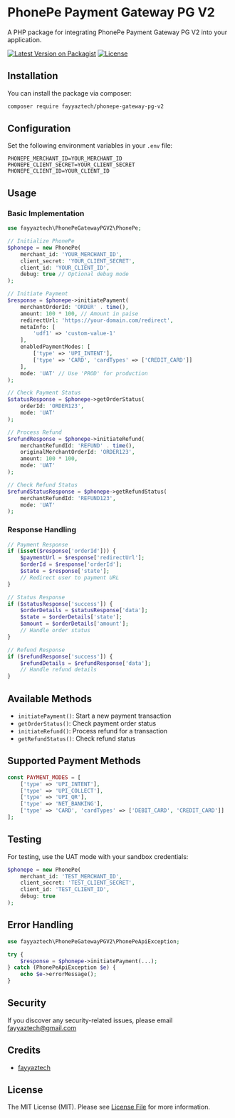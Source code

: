 # PhonePe Payment Gateway PG V2

A PHP package for integrating PhonePe Payment Gateway PG V2 into your application.

[![Latest Version on Packagist](https://img.shields.io/packagist/v/fayyaztech/phonepe-payment-gateway.svg?v=1)](https://packagist.org/packages/fayyaztech/phonepe-payment-gateway)
[![License](https://img.shields.io/github/license/fayyaztech/phonepe-payment-gateway)](https://github.com/fayyaztech/phonepe-payment-gateway/blob/main/LICENSE)

## Installation

You can install the package via composer:

```bash
composer require fayyaztech/phonepe-gateway-pg-v2
```

## Configuration

Set the following environment variables in your `.env` file:

```env
PHONEPE_MERCHANT_ID=YOUR_MERCHANT_ID
PHONEPE_CLIENT_SECRET=YOUR_CLIENT_SECRET
PHONEPE_CLIENT_ID=YOUR_CLIENT_ID
```

## Usage

### Basic Implementation

```php
use fayyaztech\PhonePeGatewayPGV2\PhonePe;

// Initialize PhonePe
$phonepe = new PhonePe(
    merchant_id: 'YOUR_MERCHANT_ID',
    client_secret: 'YOUR_CLIENT_SECRET',
    client_id: 'YOUR_CLIENT_ID',
    debug: true // Optional debug mode
);

// Initiate Payment
$response = $phonepe->initiatePayment(
    merchantOrderId: 'ORDER' . time(),
    amount: 100 * 100, // Amount in paise
    redirectUrl: 'https://your-domain.com/redirect',
    metaInfo: [
        'udf1' => 'custom-value-1'
    ],
    enabledPaymentModes: [
        ['type' => 'UPI_INTENT'],
        ['type' => 'CARD', 'cardTypes' => ['CREDIT_CARD']]
    ],
    mode: 'UAT' // Use 'PROD' for production
);

// Check Payment Status
$statusResponse = $phonepe->getOrderStatus(
    orderId: 'ORDER123',
    mode: 'UAT'
);

// Process Refund
$refundResponse = $phonepe->initiateRefund(
    merchantRefundId: 'REFUND' . time(),
    originalMerchantOrderId: 'ORDER123',
    amount: 100 * 100,
    mode: 'UAT'
);

// Check Refund Status
$refundStatusResponse = $phonepe->getRefundStatus(
    merchantRefundId: 'REFUND123',
    mode: 'UAT'
);
```

### Response Handling

```php
// Payment Response
if (isset($response['orderId'])) {
    $paymentUrl = $response['redirectUrl'];
    $orderId = $response['orderId'];
    $state = $response['state'];
    // Redirect user to payment URL
}

// Status Response
if ($statusResponse['success']) {
    $orderDetails = $statusResponse['data'];
    $state = $orderDetails['state'];
    $amount = $orderDetails['amount'];
    // Handle order status
}

// Refund Response
if ($refundResponse['success']) {
    $refundDetails = $refundResponse['data'];
    // Handle refund details
}
```

## Available Methods

- `initiatePayment()`: Start a new payment transaction
- `getOrderStatus()`: Check payment order status
- `initiateRefund()`: Process refund for a transaction
- `getRefundStatus()`: Check refund status

## Supported Payment Methods

```php
const PAYMENT_MODES = [
    ['type' => 'UPI_INTENT'],
    ['type' => 'UPI_COLLECT'],
    ['type' => 'UPI_QR'],
    ['type' => 'NET_BANKING'],
    ['type' => 'CARD', 'cardTypes' => ['DEBIT_CARD', 'CREDIT_CARD']]
];
```

## Testing

For testing, use the UAT mode with your sandbox credentials:

```php
$phonepe = new PhonePe(
    merchant_id: 'TEST_MERCHANT_ID',
    client_secret: 'TEST_CLIENT_SECRET',
    client_id: 'TEST_CLIENT_ID',
    debug: true
);
```

## Error Handling

```php
use fayyaztech\PhonePeGatewayPGV2\PhonePeApiException;

try {
    $response = $phonepe->initiatePayment(...);
} catch (PhonePeApiException $e) {
    echo $e->errorMessage();
}
```

## Security

If you discover any security-related issues, please email [fayyaztech@gmail.com](mailto:fayyaztech@gmail.com)

## Credits

- [fayyaztech](https://github.com/fayyaztech)

## License

The MIT License (MIT). Please see [License File](LICENSE) for more information.